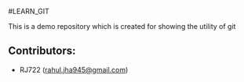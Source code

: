 #LEARN_GIT

This is a demo repository which is created for showing the utility of git

## Contributors:

* RJ722 (rahul.jha945@gmail.com)

